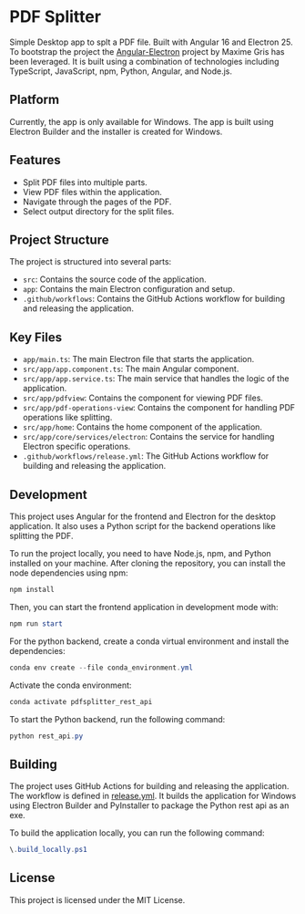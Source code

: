# PDF Splitter
Simple Desktop app to splt a PDF file. Built with Angular 16 and  Electron 25.
To bootstrap the project the [Angular-Electron](https://github.com/maximegris/angular-electron) project by Maxime Gris has been leveraged.
It is built using a combination of technologies including TypeScript, JavaScript, npm, Python, Angular, and Node.js.

## Platform
Currently, the app is only available for Windows. The app is built using Electron Builder and the installer is created for Windows.

## Features

- Split PDF files into multiple parts.
- View PDF files within the application.
- Navigate through the pages of the PDF.
- Select output directory for the split files.

## Project Structure

The project is structured into several parts:

- `src`: Contains the source code of the application.
- `app`: Contains the main Electron configuration and setup.
- `.github/workflows`: Contains the GitHub Actions workflow for building and releasing the application.

## Key Files

- `app/main.ts`: The main Electron file that starts the application.
- `src/app/app.component.ts`: The main Angular component.
- `src/app/app.service.ts`: The main service that handles the logic of the application.
- `src/app/pdfview`: Contains the component for viewing PDF files.
- `src/app/pdf-operations-view`: Contains the component for handling PDF operations like splitting.
- `src/app/home`: Contains the home component of the application.
- `src/app/core/services/electron`: Contains the service for handling Electron specific operations.
- `.github/workflows/release.yml`: The GitHub Actions workflow for building and releasing the application.

## Development

This project uses Angular for the frontend and Electron for the desktop application. It also uses a Python script for the backend operations like splitting the PDF.

To run the project locally, you need to have Node.js, npm, and Python installed on your machine. After cloning the repository, you can install the node dependencies using npm:

```powershell
npm install
```
Then, you can start the frontend application in development mode with:

```powershell
npm run start
```

For the python backend, create a conda virtual environment and install the dependencies:

```powershell
conda env create --file conda_environment.yml
```

Activate the conda environment:

```powershell
conda activate pdfsplitter_rest_api
```

To start the Python backend, run the following command:

```powershell
python rest_api.py
```


## Building

The project uses GitHub Actions for building and releasing the application. The workflow is defined in [release.yml](.github/workflows/release.yml). It builds the application for Windows using Electron Builder and PyInstaller to package the Python rest api as an exe.

To build the application locally, you can run the following command:

```powershell
\.build_locally.ps1
```

## License
This project is licensed under the MIT License.